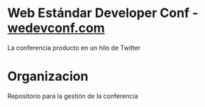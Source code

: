 # Web Estándar Developer Conf  - [wedevconf.com](http://wedevconf.com)
La conferencia producto en un hilo de Twitter

# Organizacion
Repositorio para la gestión de la conferencia